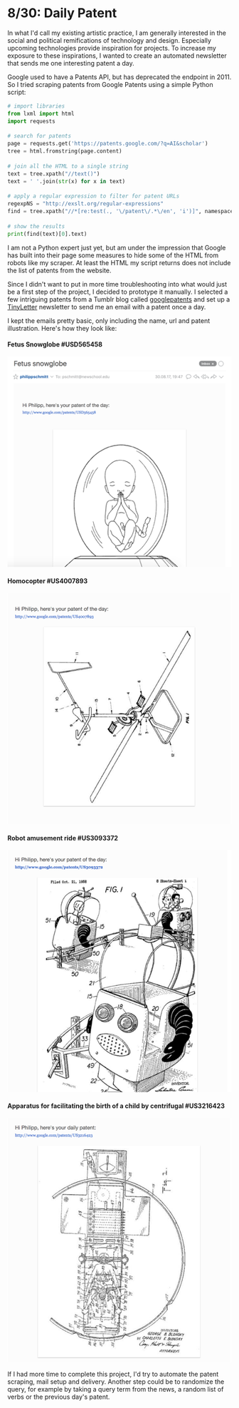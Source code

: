 # 8/30: Daily Patent
In what I'd call my existing artistic practice, I am generally interested in the social and political remifications of technology and design. Especially upcoming technologies provide inspiration for projects. To increase my exposure to these inspirations, I wanted to create an automated newsletter that sends me one interesting patent a day.  

Google used to have a Patents API, but has deprecated the endpoint in 2011. So I tried scraping patents from Google Patents using a simple Python script: 

```python
# import libraries
from lxml import html
import requests

# search for patents
page = requests.get('https://patents.google.com/?q=AI&scholar')
tree = html.fromstring(page.content)

# join all the HTML to a single string
text = tree.xpath("//text()")
text = ' '.join(str(x) for x in text)

# apply a regular expression to filter for patent URLs
regexpNS = "http://exslt.org/regular-expressions"
find = tree.xpath("//*[re:test(., '\/patent\/.*\/en', 'i')]", namespaces={'re':regexpNS})

# show the results
print(find(text)[0].text)
```
I am not a Python expert just yet, but am under the impression that Google has built into their page some measures to hide some of the HTML from robots like my scraper. At least the HTML my script returns does not include the list of patents from the website.  

Since I didn't want to put in more time troubleshooting into what would just be a first step of the project, I decided to prototype it manually. I selected a few intriguing patents from a Tumblr blog called [googlepatents](http://googlepatents.tumblr.com) and set up a [TinyLetter](http://tinyletter.com) newsletter to send me an email with a patent once a day.

I kept the emails pretty basic, only including the name, url and patent illustration. Here's how they look like:

#### Fetus Snowglobe #USD565458
![Daily Patent](img/daily-patent-1.png)

#### Homocopter #US4007893
![Daily Patent](img/daily-patent-2.png)

#### Robot amusement ride #US3093372
![Daily Patent](img/daily-patent-3.png)

#### Apparatus for facilitating the birth of a child by centrifugal #US3216423
![Daily Patent](img/daily-patent-4.png)

If I had more time to complete this project, I'd try to automate the patent scraping, mail setup and delivery. Another step could be to randomize the query, for example by taking a query term from the news, a random list of verbs or the previous day's patent.